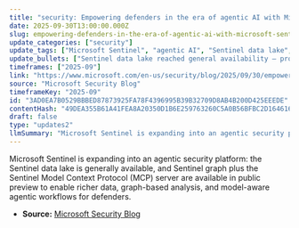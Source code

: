 ```yaml
---
title: "security: Empowering defenders in the era of agentic AI with Microsoft Sentinel"
date: 2025-09-30T13:00:00.000Z
slug: empowering-defenders-in-the-era-of-agentic-ai-with-microsoft-sentinel
update_categories: ["security"]
update_tags: ["Microsoft Sentinel", "agentic AI", "Sentinel data lake", "Sentinel graph", "Model Context Protocol", "MCP", "security operations", "threat hunting", "general availability", "public preview", "Microsoft Security Blog"]
update_bullets: ["Sentinel data lake reached general availability — provides centralized, scalable storage for security telemetry and long-term analytics.", "Sentinel graph released in public preview — introduces graph-based relationships and link analysis for improved threat hunting and investigation.", "Sentinel Model Context Protocol (MCP) server in public preview — standardizes and serves model context to support agentic AI and model-driven workflows.", "Combined capabilities position Sentinel as an agentic platform, enabling automated, model-aware defenders and richer automation/response scenarios.", "Availability status: data lake = GA; Sentinel graph and MCP server = public preview."]
timeframes: ["2025-09"]
link: "https://www.microsoft.com/en-us/security/blog/2025/09/30/empowering-defenders-in-the-era-of-agentic-ai-with-microsoft-sentinel/"
source: "Microsoft Security Blog"
timeframeKey: "2025-09"
id: "3AD0EA7B0529BBBED87873925FA78F4396995B39B32709D8AB4B200D425EEEDE"
contentHash: "49DEA355B61A41FEA8A20350D1B6E259763260C5A0B56BFBC2D164616E942FF7"
draft: false
type: "updates2"
llmSummary: "Microsoft Sentinel is expanding into an agentic security platform: the Sentinel data lake is generally available, and Sentinel graph plus the Sentinel Model Context Protocol (MCP) server are available in public preview to enable richer data, graph-based analysis, and model-aware agentic workflows for defenders."
---
```


Microsoft Sentinel is expanding into an agentic security platform: the Sentinel data lake is generally available, and Sentinel graph plus the Sentinel Model Context Protocol (MCP) server are available in public preview to enable richer data, graph-based analysis, and model-aware agentic workflows for defenders.

- **Source:** [Microsoft Security Blog](https://www.microsoft.com/en-us/security/blog/2025/09/30/empowering-defenders-in-the-era-of-agentic-ai-with-microsoft-sentinel/)
